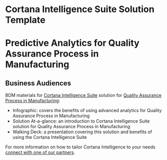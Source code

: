 # Cortana Intelligence Suite Solution Template
# Predictive Analytics for Quality Assurance Process in Manufacturing

## Business Audiences

BDM materials for [Cortana Intelligence Suite](https://www.microsoft.com/en-us/server-cloud/cortana-intelligence-suite/Overview.aspx) solution for [Quality Assurance Process in Manufacturing](https://github.com/Azure/cortana-intelligence-quality-assurance-manufacturing):
- Infographic: covers the benefits of using advanced analytics for Quality Assurance Process in Manufacturing
- Solution At-a-glance: an introduction to Cortana Intelligence Suite solution for Quality Assurance Process in Manufacturing
- Walking Deck: a  presentation covering this solution and benefits of using the Cortana Intelligence Suite

For more information on how to tailor Cortana Intelligence to your needs [connect with one of our partners](http://aka.ms/CISFindPartner).
